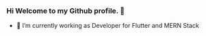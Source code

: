 ### Hi Welcome to my Github profile. 👋





- 🔭 I’m currently working as Developer for Flutter and MERN Stack

